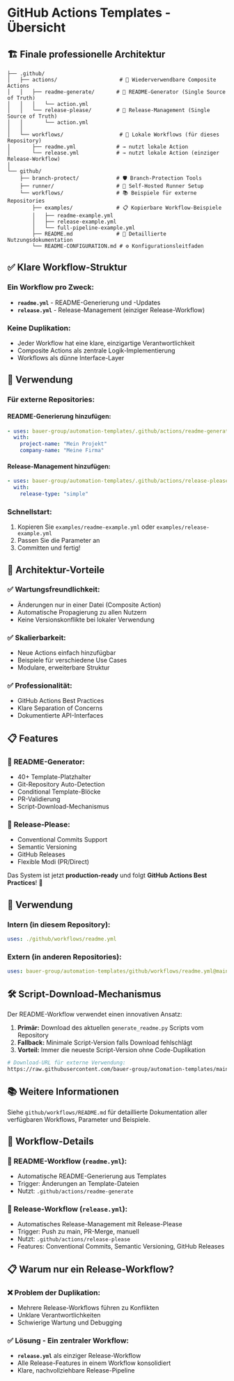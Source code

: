 # GitHub Actions Templates - Übersicht

## 🏗️ **Finale professionelle Architektur**

```
├── .github/
│   ├── actions/                    # 🔧 Wiederverwendbare Composite Actions
│   │   ├── readme-generate/       # 📄 README-Generator (Single Source of Truth)
│   │   │   └── action.yml
│   │   └── release-please/        # 🚀 Release-Management (Single Source of Truth)
│   │       └── action.yml
│   │
│   └── workflows/                  # 🎯 Lokale Workflows (für dieses Repository)
│       ├── readme.yml             # → nutzt lokale Action
│       └── release.yml            # → nutzt lokale Action (einziger Release-Workflow)
│
└── github/
    ├── branch-protect/            # 🛡️ Branch-Protection Tools
    ├── runner/                    # 🏃 Self-Hosted Runner Setup  
    └── workflows/                 # 📚 Beispiele für externe Repositories
        ├── examples/              # 📋 Kopierbare Workflow-Beispiele
        │   ├── readme-example.yml
        │   ├── release-example.yml
        │   └── full-pipeline-example.yml
        ├── README.md              # 📖 Detaillierte Nutzungsdokumentation
        └── README-CONFIGURATION.md # ⚙️ Konfigurationsleitfaden
```

## ✅ **Klare Workflow-Struktur**

### **Ein Workflow pro Zweck:**
- **`readme.yml`** - README-Generierung und -Updates
- **`release.yml`** - Release-Management (einziger Release-Workflow)

### **Keine Duplikation:**
- Jeder Workflow hat eine klare, einzigartige Verantwortlichkeit
- Composite Actions als zentrale Logik-Implementierung
- Workflows als dünne Interface-Layer

## 🎯 **Verwendung**

### **Für externe Repositories:**

#### README-Generierung hinzufügen:
```yaml
- uses: bauer-group/automation-templates/.github/actions/readme-generate@main
  with:
    project-name: "Mein Projekt"
    company-name: "Meine Firma"
```

#### Release-Management hinzufügen:
```yaml
- uses: bauer-group/automation-templates/.github/actions/release-please@main
  with:
    release-type: "simple"
```

### **Schnellstart:**
1. Kopieren Sie `examples/readme-example.yml` oder `examples/release-example.yml`
2. Passen Sie die Parameter an
3. Committen und fertig!

## 🚀 **Architektur-Vorteile**

### **✅ Wartungsfreundlichkeit:**
- Änderungen nur in einer Datei (Composite Action)
- Automatische Propagierung zu allen Nutzern
- Keine Versionskonflikte bei lokaler Verwendung

### **✅ Skalierbarkeit:**
- Neue Actions einfach hinzufügbar
- Beispiele für verschiedene Use Cases
- Modulare, erweiterbare Struktur

### **✅ Professionalität:**
- GitHub Actions Best Practices
- Klare Separation of Concerns
- Dokumentierte API-Interfaces

## 📋 **Features**

### 📄 **README-Generator:**
- 40+ Template-Platzhalter
- Git-Repository Auto-Detection  
- Conditional Template-Blöcke
- PR-Validierung
- Script-Download-Mechanismus

### 🚀 **Release-Please:**
- Conventional Commits Support
- Semantic Versioning
- GitHub Releases
- Flexible Modi (PR/Direct)

Das System ist jetzt **production-ready** und folgt **GitHub Actions Best Practices**! 🌟

## 🔄 Verwendung

### Intern (in diesem Repository):
```yaml
uses: ./github/workflows/readme.yml
```

### Extern (in anderen Repositories):
```yaml
uses: bauer-group/automation-templates/github/workflows/readme.yml@main
```

## 🛠️ Script-Download-Mechanismus

Der README-Workflow verwendet einen innovativen Ansatz:
1. **Primär:** Download des aktuellen `generate_readme.py` Scripts vom Repository
2. **Fallback:** Minimale Script-Version falls Download fehlschlägt
3. **Vorteil:** Immer die neueste Script-Version ohne Code-Duplikation

```bash
# Download-URL für externe Verwendung:
https://raw.githubusercontent.com/bauer-group/automation-templates/main/scripts/generate_readme.py
```

## 📚 Weitere Informationen

Siehe `github/workflows/README.md` für detaillierte Dokumentation aller verfügbaren Workflows, Parameter und Beispiele.

## 🚀 **Workflow-Details**

### **📄 README-Workflow (`readme.yml`):**
- Automatische README-Generierung aus Templates
- Trigger: Änderungen an Template-Dateien
- Nutzt: `.github/actions/readme-generate`

### **🚀 Release-Workflow (`release.yml`):**
- Automatisches Release-Management mit Release-Please
- Trigger: Push zu main, PR-Merge, manuell
- Nutzt: `.github/actions/release-please`
- Features: Conventional Commits, Semantic Versioning, GitHub Releases

## 📋 **Warum nur ein Release-Workflow?**

### **❌ Problem der Duplikation:**
- Mehrere Release-Workflows führen zu Konflikten
- Unklare Verantwortlichkeiten
- Schwierige Wartung und Debugging

### **✅ Lösung - Ein zentraler Workflow:**
- **`release.yml`** als einziger Release-Workflow
- Alle Release-Features in einem Workflow konsolidiert
- Klare, nachvollziehbare Release-Pipeline
